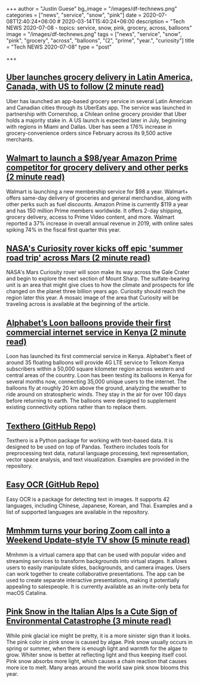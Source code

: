 +++
author = "Justin Guese"
bg_image = "/images/df-technews.png"
categories = ["news", "service", "snow", "pink"]
date = 2020-07-08T12:40:24+06:00 # 2020-03-14T15:40:24+06:00
description = "Tech NEWS 2020-07-08 - topics: service, snow, pink, grocery, across, balloons"
image = "/images/df-technews.png"
tags = ["news", "service", "snow", "pink", "grocery", "across", "balloons", "(2", "prime", "year.", "curiosity"]
title = "Tech NEWS 2020-07-08"
type = "post"

+++

## [Uber launches grocery delivery in Latin America, Canada, with US to follow (2 minute read)](https://www.reuters.com/article/us-uber-groceries-idUSKBN2481LN/1/010001732debe5d6-0d5ca683-97dc-4318-a9b1-c296dbbcd96c-000000/sGlcYJ4Icv4iV-7JcBwp-qNtWtUwAx0gsURBksspEEs=148)

Uber has launched an app-based grocery service in several Latin American and Canadian cities through its UberEats app. The service was launched in partnership with Cornershop, a Chilean online grocery provider that Uber holds a majority stake in. A US launch is expected later in July, beginning with regions in Miami and Dallas. Uber has seen a 176% increase in grocery-convenience orders since February across its 9,500 active merchants.

## [Walmart to launch a $98/year Amazon Prime competitor for grocery delivery and other perks (2 minute read)](https://www.geekwire.com/2020/walmart-launch-98-year-amazon-prime-competitor-grocery-deliveries-perks//1/010001732debe5d6-0d5ca683-97dc-4318-a9b1-c296dbbcd96c-000000/tbOBlSyip6RM83bUsyPiUjTHBf47VfCXFoEpi7hmNN0=148)

Walmart is launching a new membership service for $98 a year. Walmart+ offers same-day delivery of groceries and general merchandise, along with other perks such as fuel discounts. Amazon Prime is currently $119 a year and has 150 million Prime members worldwide. It offers 2-day shipping, grocery delivery, access to Prime Video content, and more. Walmart reported a 37% increase in overall annual revenue in 2019, with online sales spiking 74% in the fiscal first quarter this year.

## [NASA's Curiosity rover kicks off epic 'summer road trip' across Mars (2 minute read)](https://www.cnet.com/news/nasa-mars-curiosity-rover-starts-epic-summer-road-trip-across-red-planet/1/010001732debe5d6-0d5ca683-97dc-4318-a9b1-c296dbbcd96c-000000/b5-JLowFIiHGdegmFOVx0kvigIzngJdAKv_8lZaw67Y=148)

NASA's Mars Curiosity rover will soon make its way across the Gale Crater and begin to explore the next section of Mount Sharp. The sulfate-bearing unit is an area that might give clues to how the climate and prospects for life changed on the planet three billion years ago. Curiosity should reach the region later this year. A mosaic image of the area that Curiosity will be traveling across is available at the beginning of the article.

## [Alphabet’s Loon balloons provide their first commercial internet service in Kenya (2 minute read)](https://www.theverge.com/2020/7/7/21315961/alphabet-loon-balloons-internet-kenya-telkom-4g-remote-areas?scrolla=5eb6d68b7fedc32c19ef33b4/1/010001732debe5d6-0d5ca683-97dc-4318-a9b1-c296dbbcd96c-000000/vP0G4SAbeSHUFBD0ddwpwEccDHO78gXN-hxZAAME7f4=148)

Loon has launched its first commercial service in Kenya. Alphabet's fleet of around 35 floating balloons will provide 4G LTE service to Telkom Kenya subscribers within a 50,000 square kilometer region across western and central areas of the country. Loon has been testing its balloons in Kenya for several months now, connecting 35,000 unique users to the internet. The balloons fly at roughly 20 km above the ground, analyzing the weather to ride around on stratospheric winds. They stay in the air for over 100 days before returning to earth. The balloons were designed to supplement existing connectivity options rather than to replace them.

## [Texthero (GitHub Repo)](https://github.com/jbesomi/texthero/1/010001732debe5d6-0d5ca683-97dc-4318-a9b1-c296dbbcd96c-000000/j9Nn9ncYym2JLO9yBgHHxfsYHFM5SqMSYOpUD0ALhAo=148)

Texthero is a Python package for working with text-based data. It is designed to be used on top of Pandas. Texthero includes tools for preprocessing text data, natural language processing, text representation, vector space analysis, and text visualization. Examples are provided in the repository.

## [Easy OCR (GitHub Repo)](https://github.com/JaidedAI/EasyOCR/1/010001732debe5d6-0d5ca683-97dc-4318-a9b1-c296dbbcd96c-000000/2f2NqZCeH0XE8Y2TscB9vChYk-W3VPfLeYNyrtvBf1g=148)

Easy OCR is a package for detecting text in images. It supports 42 languages, including Chinese, Japanese, Korean, and Thai. Examples and a list of supported languages are available in the repository.

## [Mmhmm turns your boring Zoom call into a Weekend Update-style TV show (5 minute read)](https://www.theverge.com/2020/7/7/21314035/mmhmm-personal-video-presence-beta-phil-libin-sequoia-app?scrolla=5eb6d68b7fedc32c19ef33b4/1/010001732debe5d6-0d5ca683-97dc-4318-a9b1-c296dbbcd96c-000000/-5IjAhs-WxQKPjuDtTYOuwtOm2lUQX4MwATPvH0d86U=148)

Mmhmm is a virtual camera app that can be used with popular video and streaming services to transform backgrounds into virtual stages. It allows users to easily manipulate slides, backgrounds, and camera images. Users can work together to create collaborative presentations. The app can be used to create separate interactive presentations, making it potentially appealing to salespeople. It is currently available as an invite-only beta for macOS Catalina.

## [Pink Snow in the Italian Alps Is a Cute Sign of Environmental Catastrophe (3 minute read)](https://earther.gizmodo.com/pink-snow-in-the-italian-alps-is-a-cute-sign-of-environ-1844279404/1/010001732debe5d6-0d5ca683-97dc-4318-a9b1-c296dbbcd96c-000000/8SzvbESx9YHag9uf9XsgGRv9YWxWlzwVb2d8OOlC5RI=148)

While pink glacial ice might be pretty, it is a more sinister sign than it looks. The pink color in pink snow is caused by algae. Pink snow usually occurs in spring or summer, when there is enough light and warmth for the algae to grow. Whiter snow is better at reflecting light and thus keeping itself cool. Pink snow absorbs more light, which causes a chain reaction that causes more ice to melt. Many areas around the world saw pink snow blooms this year.

